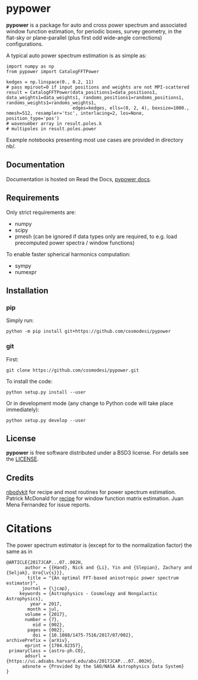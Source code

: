 # pypower

**pypower** is a package for auto and cross power spectrum and associated window function estimation,
for periodic boxes, survey geometry, in the flat-sky or plane-parallel (plus first odd wide-angle corrections) configurations.

A typical auto power spectrum estimation is as simple as:
```
import numpy as np
from pypower import CatalogFFTPower

kedges = np.linspace(0., 0.2, 11)
# pass mpiroot=0 if input positions and weights are not MPI-scattered
result = CatalogFFTPower(data_positions1=data_positions1, data_weights1=data_weights1, randoms_positions1=randoms_positions1, randoms_weights1=randoms_weights1,
                         edges=kedges, ells=(0, 2, 4), boxsize=1000., nmesh=512, resampler='tsc', interlacing=2, los=None, position_type='pos')
# wavenumber array in result.poles.k
# multipoles in result.poles.power
```

Example notebooks presenting most use cases are provided in directory nb/.

## Documentation

Documentation is hosted on Read the Docs, [pypower docs](https://pypower.readthedocs.io/).

## Requirements

Only strict requirements are:

  - numpy
  - scipy
  - pmesh (can be ignored if data types only are required, to e.g. load precomputed power spectra / window functions)

To enable faster spherical harmonics computation:

  - sympy
  - numexpr

## Installation

### pip

Simply run:
```
python -m pip install git+https://github.com/cosmodesi/pypower
```

### git

First:
```
git clone https://github.com/cosmodesi/pypower.git
```
To install the code:
```
python setup.py install --user
```
Or in development mode (any change to Python code will take place immediately):
```
python setup.py develop --user
```

## License

**pypower** is free software distributed under a BSD3 license. For details see the [LICENSE](https://github.com/cosmodesi/pypower/blob/main/LICENSE).

## Credits

[nbodykit](https://github.com/bccp/nbodykit) for recipe and most routines for power spectrum estimation.
Patrick McDonald for [recipe](https://github.com/cosmodesi/GC_derivations) for window function matrix estimation.
Juan Mena Fernandez for issue reports.


# Citations

The power spectrum estimator is (except for to the normalization factor) the same as in
```
@ARTICLE{2017JCAP...07..002H,
       author = {{Hand}, Nick and {Li}, Yin and {Slepian}, Zachary and {Seljak}, Uro{\v{s}}},
        title = "{An optimal FFT-based anisotropic power spectrum estimator}",
      journal = {\jcap},
     keywords = {Astrophysics - Cosmology and Nongalactic Astrophysics},
         year = 2017,
        month = jul,
       volume = {2017},
       number = {7},
          eid = {002},
        pages = {002},
          doi = {10.1088/1475-7516/2017/07/002},
archivePrefix = {arXiv},
       eprint = {1704.02357},
 primaryClass = {astro-ph.CO},
       adsurl = {https://ui.adsabs.harvard.edu/abs/2017JCAP...07..002H},
      adsnote = {Provided by the SAO/NASA Astrophysics Data System}
}
```
